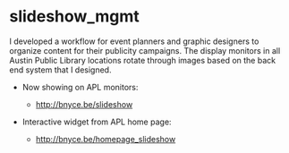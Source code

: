 slideshow_mgmt
==============

I developed a workflow for event planners and graphic designers to organize content for their publicity campaigns. The display monitors in all Austin Public Library locations rotate through images based on the back end system that I designed.

* Now showing on APL monitors:
  * http://bnyce.be/slideshow

* Interactive widget from APL home page:
  * http://bnyce.be/homepage_slideshow